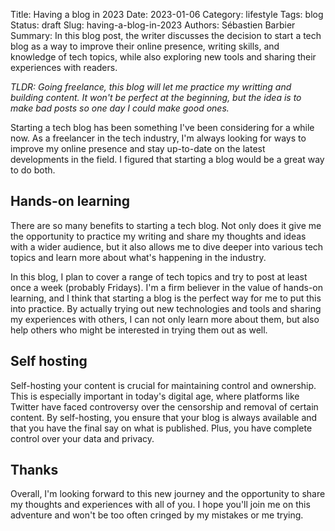 Title: Having a blog in 2023
Date: 2023-01-06
Category: lifestyle
Tags: blog
Status: draft
Slug: having-a-blog-in-2023
Authors: Sébastien Barbier
Summary: In this blog post, the writer discusses the decision to start a tech blog as a way to improve their online presence, writing skills, and knowledge of tech topics, while also exploring new tools and sharing their experiences with readers.

*TLDR: Going freelance, this blog will let me practice my writting and building content. It won't be perfect at the beginning, but the idea is to make bad posts so one day I could make good ones.*

Starting a tech blog has been something I've been considering for a while now. As a freelancer in the tech industry, I'm always looking for ways to improve my online presence and stay up-to-date on the latest developments in the field. I figured that starting a blog would be a great way to do both.

## Hands-on learning

There are so many benefits to starting a tech blog. Not only does it give me the opportunity to practice my writing and share my thoughts and ideas with a wider audience, but it also allows me to dive deeper into various tech topics and learn more about what's happening in the industry.

In this blog, I plan to cover a range of tech topics and try to post at least once a week (probably Fridays). I'm a firm believer in the value of hands-on learning, and I think that starting a blog is the perfect way for me to put this into practice. By actually trying out new technologies and tools and sharing my experiences with others, I can not only learn more about them, but also help others who might be interested in trying them out as well.

## Self hosting

Self-hosting your content is crucial for maintaining control and ownership. This is especially important in today's digital age, where platforms like Twitter have faced controversy over the censorship and removal of certain content. By self-hosting, you ensure that your blog is always available and that you have the final say on what is published. Plus, you have complete control over your data and privacy.

## Thanks

Overall, I'm looking forward to this new journey and the opportunity to share my thoughts and experiences with all of you. I hope you'll join me on this adventure and won't be too often cringed by my mistakes or me trying.
